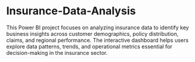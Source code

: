 # Insurance-Data-Analysis
This Power BI project focuses on analyzing insurance data to identify key business insights across customer demographics, policy distribution, claims, and regional performance. The interactive dashboard helps users explore data patterns, trends, and operational metrics essential for decision-making in the insurance sector.
